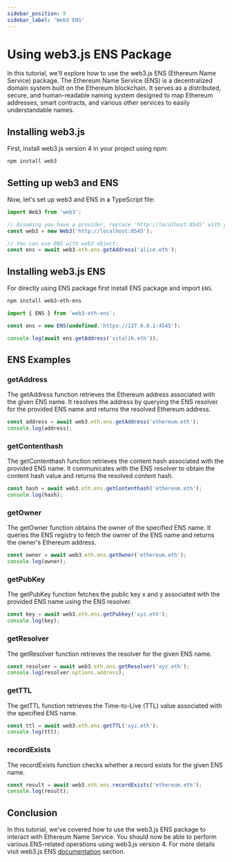 ```yaml
---
sidebar_position: 9
sidebar_label: 'Web3 ENS'
---
```


# Using web3.js ENS Package

In this tutorial, we'll explore how to use the web3.js ENS (Ethereum Name Service) package. The Ethereum Name Service (ENS) is a decentralized domain system built on the Ethereum blockchain. It serves as a distributed, secure, and human-readable naming system designed to map Ethereum addresses, smart contracts, and various other services to easily understandable names. 

## Installing web3.js

First, install web3.js version 4 in your project using npm:

```bash
npm install web3
```

## Setting up web3 and ENS

Now, let's set up web3 and ENS in a TypeScript file:

```typescript
import Web3 from 'web3';

// Assuming you have a provider, replace 'http://localhost:8545' with your Web3 provider
const web3 = new Web3('http://localhost:8545');

// You can use ENS with web3 object:
const ens = await web3.eth.ens.getAddress('alice.eth');

```

## Installing web3.js ENS

For directly using ENS package first install ENS package and import `ENS`.

```bash
npm install web3-eth-ens
```

```typescript
import { ENS } from 'web3-eth-ens';

const ens = new ENS(undefined,'https://127.0.0.1:4545');

console.log(await ens.getAddress('vitalik.eth'));

```

## ENS Examples

### getAddress

The getAddress function retrieves the Ethereum address associated with the given ENS name. It resolves the address by querying the ENS resolver for the provided ENS name and returns the resolved Ethereum address.

```typescript
const address = await web3.eth.ens.getAddress('ethereum.eth');
console.log(address);
```

### getContenthash

The getContenthash function retrieves the content hash associated with the provided ENS name. It communicates with the ENS resolver to obtain the content hash value and returns the resolved content hash.

```typescript
const hash = await web3.eth.ens.getContenthash('ethereum.eth');
console.log(hash);
```

### getOwner

The getOwner function obtains the owner of the specified ENS name. It queries the ENS registry to fetch the owner of the ENS name and returns the owner's Ethereum address.

```typescript
const owner = await web3.eth.ens.getOwner('ethereum.eth');
console.log(owner);
```

### getPubKey

The getPubKey function fetches the public key x and y associated with the provided ENS name using the ENS resolver.

```typescript
const key = await web3.eth.ens.getPubkey('xyz.eth');
console.log(key);
```

### getResolver

The getResolver function retrieves the resolver for the given ENS name.

```typescript
const resolver = await web3.eth.ens.getResolver('xyz.eth');
console.log(resolver.options.address);
```

### getTTL

The getTTL function retrieves the Time-to-Live (TTL) value associated with the specified ENS name.

```typescript
const ttl = await web3.eth.ens.getTTL('xyz.eth');
console.log(ttl);
```

### recordExists

The recordExists function checks whether a record exists for the given ENS name.

```typescript
const result = await web3.eth.ens.recordExists('ethereum.eth');
console.log(result);
```

## Conclusion

In this tutorial, we've covered how to use the web3.js ENS package to interact with Ethereum Name Service. You should now be able to perform various ENS-related operations using web3.js version 4. For more details visit web3.js ENS [documentation](/libdocs/ENS) section.